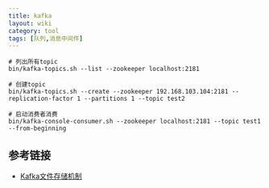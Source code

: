 ```yaml
---
title: kafka
layout: wiki
category: tool
tags: [队列,消息中间件]
---
```



~~~Text
# 列出所有topic
bin/kafka-topics.sh --list --zookeeper localhost:2181

# 创建topic
bin/kafka-topics.sh --create --zookeeper 192.168.103.104:2181 --replication-factor 1 --partitions 1 --topic test2

# 启动消费者消费
bin/kafka-console-consumer.sh --zookeeper localhost:2181 --topic test1 --from-beginning
~~~


## 参考链接

* [Kafka文件存储机制](http://tech.meituan.com/kafka-fs-design-theory.html)
